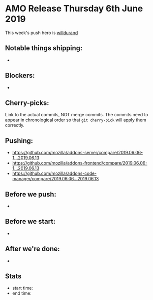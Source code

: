 # AMO Release Thursday 6th June 2019

This week's push hero is [willdurand](https://github.com/willdurand)

## Notable things shipping:

*

## Blockers:

*

## Cherry-picks:

Link to the actual commits, NOT merge commits. The commits need to appear
in chronological order so that `git cherry-pick` will apply them correctly.

## Pushing:

- https://github.com/mozilla/addons-server/compare/2019.06.06-1...2019.06.13
- https://github.com/mozilla/addons-frontend/compare/2019.06.06-1...2019.06.13
- https://github.com/mozilla/addons-code-manager/compare/2019.06.06...2019.06.13

## Before we push:

*

## Before we start:

*

## After we're done:

*

## Stats

- start time:
- end time:
